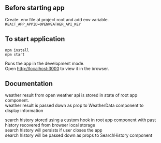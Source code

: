 ## Before starting app

Create .env file at project root and add env variable.\
`REACT_APP_APPID=OPENWEATHER_API_KEY`

## To start application

`npm install`\
`npm start`

Runs the app in the development mode.\
Open [http://localhost:3000](http://localhost:3000) to view it in the browser.

## Documentation

weather result from open weather api is stored in state of root app component.\
weather result is passed down as prop to WeatherData component to display information

search history stored using a custom hook in root app component with past history recovered from browser local storage\
search history will persists if user closes the app\
search history will be passed down as props to SearchHistory component

